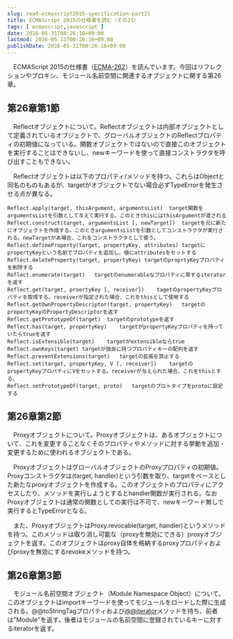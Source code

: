 ```yaml
---
slug: read-ecmascript2015-specification-part21
title: ECMAScript 2015の仕様書を読む（その21）
tags: [ ecmascript,javascript ]
date: 2016-05-31T00:26:16+09:00
lastmod: 2016-05-31T00:26:16+09:00
publishDate: 2016-05-31T00:26:16+09:00
---
```



　ECMAScript 2015の仕様書（[ECMA-262](http://www.ecma-international.org/publications/standards/Ecma-262.html)）を読んでいます。今回はリフレクションやプロキシ、モジュール名前空間に関連するオブジェクトに関する第26章。

## 第26章第1節


　Reflectオブジェクトについて。Reflectオブジェクトは内部オブジェクトとして定義されているオブジェクトで、グローバルオブジェクトのReflectプロパティの初期値になっている。関数オブジェクトではないので直接このオブジェクトを実行することはできないし、newキーワードを使って直接コンストラクタを呼び出すこともできない。

　Reflectオブジェクトは以下のプロパティ/メソッドを持つ。これらはObjectと同名のものもあるが、targetがオブジェクトでない場合必ずTypeErrorを発生させる点が異なる。

```
Reflect.apply(target, thisArgument, argumentsList)	target関数をargumentsListを引数として与えて実行する。このときthisにはthisArgumentが渡される
Reflect.construct(target, argumentsList [, newTarget])	targetを元に新たにオブジェクトを作成する。このときargumentsListを引数としてコンストラクタが実行される。newTargetがあ場合、これをコンストラクタとして使う。
Reflect.defineProperty(target, propertyKey, attributes)	targetにpropertyKeyという名前でプロパティを追加し、値にattributesをセットする
Reflect.deleteProperty(target, propertyKey)	targetのproprtyKeyプロパティを削除する
Reflect.enumerate(target)	targetのenumerableなプロパティに帯するiteratorを返す
Reflect.get(target, proertyKey [, receiver])	tagetのpropertyKeyプロパティを取得する。receiverが指定された場合、これをthisとして使用する
Reflect.getOwnPropertyDescriptor(target, propertyKey)	targetのpropertyKeyのPropertyDescriptorを返す
Reflect.getPrototypeOf(target)	targetのprototypeを返す
Reflect.has(target, propertyKey)	targetがpropertyKeyプロパティを持っていたらtrueを返す
Reflect.isExtensible(target)	targetがextensibleならtrue
Reflect.ownKeys(target)	targetが独自に持つプロパティキーの配列を返す
Reflect.preventExtensions(target)	targetの拡張を禁止する
Reflect.set(target, propertyKey, V [, receiver])	targetのpropertyKeyプロパティにVをセットする。receiverが与えられた場合、これをthisとする。
Reflect.setPrototypeOf(target, proto)	targetのプロトタイプをprotoに設定する
```

## 第26章第2節


　Proxyオブジェクトについて。Proxyオブジェクトは、あるオブジェクトについて、これを変更することなくそのプロパティやメソッドに対する挙動を追加・変更するために使われるオブジェクトである。

　ProxyオブジェクトはグローバルオブジェクトのProxyプロパティの初期値。Proxyコンストラクタは(target, handler)という引数を取り、targetをベースとした新たなproxyオブジェクトを作成する。このオブジェクトのプロパティにアクセスしたり、メソッドを実行しようとするとhandler関数が実行される。なおProxyオブジェクトは通常の関数としての実行は不可で、newキーワード無しで実行するとTypeErrorとなる。

　また、ProxyオブジェクトはProxy.revocable(target, handler)というメソッドを持つ。このメソッドは取り消し可能な（proxyを無効にできる）proxyオブジェクトを返す。このオブジェクトはproxy自体を格納するproxyプロパティおよびproxyを無効にするrevokeメソッドを持つ。

## 第26章第3節


　モジュール名前空間オブジェクト（Module Namespace Object）について。このオブジェクトはimportキーワードを使ってモジュールをロードした際に生成される。@@toStringTagプロパティおよび[@@iterator]()メソッドを持ち、前者は"Module"を返す。後者はモジュールの名前空間に登録されているキーに対するiteratorを返す。

